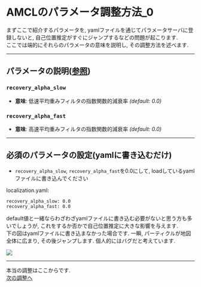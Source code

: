 # AMCLのパラメータ調整方法_0

まずここで紹介するパラメータを, yamlファイルを通じてパラメータサーバに登録しないと, 自己位置推定がすぐにジャンプするなどの問題が起こります.  
ここでは端的にそれらのパラメータの意味を説明し, その調整方法を述べます. 

---
## パラメータの説明([参照](http://wiki.ros.org/amcl#Parameters))
### `recovery_alpha_slow`
- **意味**: 低速平均重みフィルタの指数関数的減衰率 *(default: 0.0)*
### `recovery_alpha_fast`
- **意味**: 高速平均重みフィルタの指数関数的減衰率 *(default: 0.0)*

---
## 必須のパラメータの設定(yamlに書き込むだけ)
- `recovery_alpha_slow`, `recovery_alpha_fast`を0.0にして, loadしているyamlファイルに書き込んでください  

localization.yaml: 
```
recovery_alpha_slow: 0.0 
recovery_alpha_fast: 0.0  
```
default値と一緒ならわざわざyamlファイルに書き込む必要がないと思う方も多いでしょうが, これをするか否かで自己位置推定に大きな影響を与えます.  
下の図はyamlファイルに書き込まなかった場合です. 一瞬, パーティクルが地図全体に広まり, その後ジャンプします. 個人的にはバグだと考えています.  

![](images/big_jump.gif)  




---
本当の調整はここからです.  
[次の調整へ](amcl_1.md)